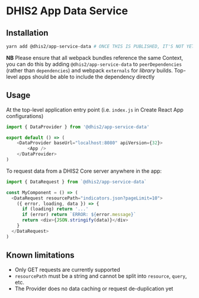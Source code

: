 # DHIS2 App Data Service

## Installation

```sh
yarn add @dhis2/app-service-data # ONCE THIS IS PUBLISHED, IT'S NOT YET
```

**NB** Please ensure that all webpack bundles reference the same Context, you can do this by adding `@dhis2/app-service-data` to `peerDependencies` (rather than `dependencies`) and webpack `externals` for _library_ builds. Top-level apps should be able to include the dependency directly

## Usage

At the top-level application entry point (i.e. `index.js` in Create React App configurations)

```js
import { DataProvider } from '@dhis2/app-service-data'

export default () => (
    <DataProvider baseUrl="localhost:8080" apiVersion={32}>
        <App />
    </DataProvider>
)
```

To request data from a DHIS2 Core server anywhere in the app:

```js
import { DataRequest } from `@dhis2/app-service-data`

const MyComponent = () => (
  <DataRequest resourcePath="indicators.json?pageLimit=10">
    ({ error, loading, data }) => {
      if (loading) return '...'
      if (error) return `ERROR: ${error.message}`
      return <div>{JSON.stringify(data)}</div>
    }
  </DataRequest>
)
```

## Known limitations

* Only GET requests are currently supported
* `resourcePath` must be a string and cannot be split into `resource`, `query`, etc.
* The Provider does no data caching or request de-duplication yet
